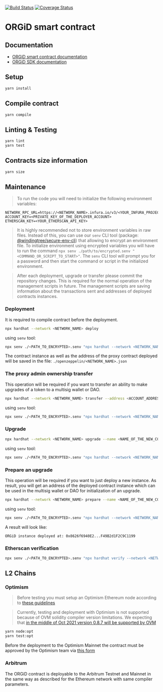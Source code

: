 [![Build Status](https://travis-ci.org/windingtree/org.id.svg?branch=master)](https://travis-ci.org/windingtree/org.id)
[![Coverage Status](https://coveralls.io/repos/github/windingtree/org.id/badge.svg?branch=orgid-nft)](https://coveralls.io/github/windingtree/org.id?branch=orgid-nft&v=3.0)

# ORGiD smart contract

## Documentation

- [ORGiD smart contract documentation](docs/index.md)
- [ORGiD SDK documentation](https://windingtree.github.io/org.id-sdk/)

## Setup

```bash
yarn install
```

## Compile contract

```bash
yarn compile
```

## Linting & Testing

```bash
yarn lint
yarn test
```

## Contracts size information

```bash
yarn size
```

## Maintenance

> To run the code you will need to initialize the following environment variables:

```
NETWORK_RPC_URL=https://<NETWORK_NAME>.infura.io/v3/<YOUR_INFURA_PROJECT_ID>
ACCOUNT_KEY=<PRIVATE_KEY_OF_THE_DEPLOYER_ACCOUNT>
ETHERSCAN_KEY=<YOUR_ETHERSCAN_API_KEY>
```

> It is highly recommended not to store environment variables in raw files. Instead of this, you can use our `senv` CLI tool (package: [@windingtree/secure-env-cli](https://github.com/windingtree/secure-env-cli)) that allowing to encrypt an environment file. To initialize environment using encrypted variables you will have to run the command `npx senv ./path/to/encrypted.senv "<COMMAND_OR_SCRIPT_TO_START>"`. The `senv` CLI tool will prompt you for a password and then start the command or script in the initialized environment.

> After each deployment, upgrade or transfer please commit the repository changes. This is required for the normal operation of the management scripts in future. The management scripts are saving information about the transactions sent and addresses of deployed contracts instances.

### Deployment

It is required to compile contract before the deployment.

```bash
npx hardhat --network <NETWORK_NAME> deploy
```

using `senv` tool:

```bash
npx senv ./<PATH_TO_ENCRYPTED>.senv "npx hardhat --network <NETWORK_NAME> deploy"
```

The contract instance as well as the address of the proxy contract deployed will be saved in the file:
`./openzeppelin/<NETWORK_NAME>.json`

### The proxy admin ownership transfer

This operation will be required if you want to transfer an ability to make upgrades of a token to a multisig wallet or DAO.

```bash
npx hardhat --network <NETWORK_NAME> transfer --address <ACCOUNT_ADDRESS>
```

using `senv` tool:

```bash
npx senv ./<PATH_TO_ENCRYPTED>.senv "npx hardhat --network <NETWORK_NAME> transfer --address <ACCOUNT_ADDRESS>"
```

### Upgrade

```bash
npx hardhat --network <NETWORK_NAME> upgrade --name <NAME_OF_THE_NEW_CONTRACT> --proxy <PROXY_ADDRESS_TO_UPGRADE>
```

using `senv` tool:

```bash
npx senv ./<PATH_TO_ENCRYPTED>.senv "npx hardhat --network <NETWORK_NAME> upgrade --name <NAME_OF_THE_NEW_CONTRACT> --proxy <PROXY_ADDRESS_TO_UPGRADE>"
```

### Prepare an upgrade

This operation will be required if you want to just deploy a new instance. As result, you will get an address of the deployed contract instance which can be used in the multisig wallet or DAO for initialization of an upgrade.

```bash
npx hardhat --network <NETWORK_NAME> prepare --name <NAME_OF_THE_NEW_CONTRACT> --proxy <PROXY_ADDRESS_TO_UPGRADE>
```

using `senv` tool:

```bash
npx senv ./<PATH_TO_ENCRYPTED>.senv "npx hardhat --network <NETWORK_NAME> prepare --name <NAME_OF_THE_NEW_CONTRACT> --proxy <PROXY_ADDRESS_TO_UPGRADE>"
```

A result will look like:

```text
ORGiD instance deployed at: 0x8626f6940E2...F49B2d1F2C9C1199
```

### Etherscan verification

```bash
npx senv ./<PATH_TO_ENCRYPTED>.senv "npx hardhat verify --network <NETWORK_NAME> <CONTRACT_ADDRESS_TO_VERIFY>"
```

## L2 Chains

### Optimism

> Before testing you must setup an Optimism Ethereum node according to [these guidelines](./OPTIMISM.md)

> Currently, testing and deployment with Optimism is not supported because of OVM solidity compiler version limitations.
> We expecting that [in the middle of Oct 2021 version 0.8.7 will be supported by OVM](https://community.optimism.io/docs/developers/l2/future.html)

```bash
yarn node:opt
yarn test:opt
```

Before the deployment to the Optimism Mainnet the contract must be approved by the Optimism team via [this form](https://docs.google.com/forms/d/e/1FAIpQLSdKyXpXY1C4caWD3baQBK1dPjEboOJ9dpj9flc-ursqq8KU0w/viewform)

### Arbitrum

The ORGiD contract is deployable to the Arbitrum Testnet and Mainnet in the same way as described for the Ethereum network with same compiler parameters.

